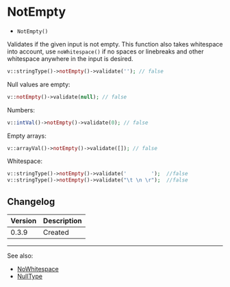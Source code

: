 # NotEmpty

- `NotEmpty()`

Validates if the given input is not empty. This function also takes whitespace
into account, use `noWhitespace()` if no spaces or linebreaks and other
whitespace anywhere in the input is desired.

```php
v::stringType()->notEmpty()->validate(''); // false
```

Null values are empty:

```php
v::notEmpty()->validate(null); // false
```

Numbers:

```php
v::intVal()->notEmpty()->validate(0); // false
```

Empty arrays:

```php
v::arrayVal()->notEmpty()->validate([]); // false
```

Whitespace:

```php
v::stringType()->notEmpty()->validate('        ');  //false
v::stringType()->notEmpty()->validate("\t \n \r");  //false
```

## Changelog

Version | Description
--------|-------------
  0.3.9 | Created

***
See also:

- [NoWhitespace](NoWhitespace.md)
- [NullType](NullType.md)
